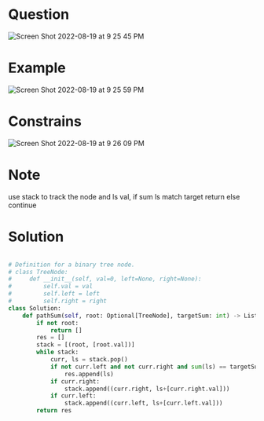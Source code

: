 # Question 
![Screen Shot 2022-08-19 at 9 25 45 PM](https://user-images.githubusercontent.com/64442606/185723997-034d40b3-5e63-4cb1-bc63-454026f72bf4.png)

# Example
![Screen Shot 2022-08-19 at 9 25 59 PM](https://user-images.githubusercontent.com/64442606/185724002-eca2bc57-f007-47b0-ab70-c358204a5afa.png)

# Constrains 
![Screen Shot 2022-08-19 at 9 26 09 PM](https://user-images.githubusercontent.com/64442606/185724009-90d417b2-4944-4879-907c-2ff81d1277f5.png)

# Note 
use stack to track the node and ls val, if sum ls match target return else continue 
# Solution
```python

# Definition for a binary tree node.
# class TreeNode:
#     def __init__(self, val=0, left=None, right=None):
#         self.val = val
#         self.left = left
#         self.right = right
class Solution:
    def pathSum(self, root: Optional[TreeNode], targetSum: int) -> List[List[int]]:
        if not root:
            return []
        res = []
        stack = [(root, [root.val])]
        while stack:
            curr, ls = stack.pop()
            if not curr.left and not curr.right and sum(ls) == targetSum:
                res.append(ls)
            if curr.right:
                stack.append((curr.right, ls+[curr.right.val]))
            if curr.left:
                stack.append((curr.left, ls+[curr.left.val]))
        return res
```
